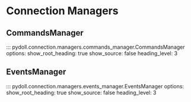 # Connection Managers

## CommandsManager

::: pydoll.connection.managers.commands_manager.CommandsManager
    options:
      show_root_heading: true
      show_source: false
      heading_level: 3

## EventsManager

::: pydoll.connection.managers.events_manager.EventsManager
    options:
      show_root_heading: true
      show_source: false
      heading_level: 3 